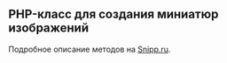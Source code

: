 ## PHP-класс для создания миниатюр изображений
Подробное описание методов на [Snipp.ru](https://snipp.ru/php/thumbs).
